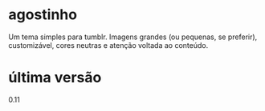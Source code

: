 agostinho
=========

Um tema simples para tumblr. Imagens grandes (ou pequenas, se preferir), customizável, cores neutras e atenção voltada ao conteúdo.

última versão
=============

0.11
